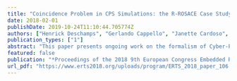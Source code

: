 ```yaml
---
title: "Coincidence Problem in CPS Simulations: the R-ROSACE Case Study"
date: 2018-02-01
publishDate: 2019-10-24T11:10:44.705774Z
authors: ["Henrick Deschamps", "Gerlando Cappello", "Janette Cardoso", "Pierre Siron"]
publication_types: ["1"]
abstract: "This paper presents ongoing work on the formalism of Cyber-Physical Systems (CPS) simulations. We focus on a distributed simulations architecture for CPS, where the running simulators exist in concurrent and sequential domains. This architecture of simulation allows the expression of structural and behavioral constraints on the simulation. We call scheduling of simulation the temporal organization of the simulators interconnection. In this paper we address the problem of the interconnected simulations representativity. To do so, we highlight the similarities and differences between task scheduling and simulation scheduling, and then we discuss the constraints expressible over that simulation scheduling. Finally, we illustrate a constraint on simulation scheduling with an extension of the open source case study ROSACE, implemented with CERTI, a compliant High-Level Architecture (HLA) RunTime Infrastructure (RTI). HLA is an IEEE standard for distributed simulation."
featured: false
publication: "*Proceedings of the 2018 9th European Congress Embedded Real Time Software and Systems*"
url_pdf: "https://www.erts2018.org/uploads/program/ERTS_2018_paper_106.pdf"
---
```



